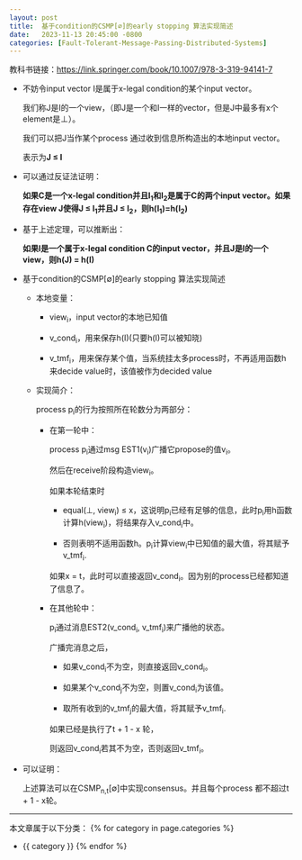 ```yaml
---
layout: post
title:  基于condition的CSMP[∅]的early stopping 算法实现简述
date:   2023-11-13 20:45:00 -0800
categories: [Fault-Tolerant-Message-Passing-Distributed-Systems]
---
```


教科书链接：<https://link.springer.com/book/10.1007/978-3-319-94141-7>

- 不妨令input vector I是属于x-legal condition的某个input vector。

    我们称J是I的一个view，（即J是一个和I一样的vector，但是J中最多有x个element是⊥）。

    我们可以把J当作某个process 通过收到信息所构造出的本地input vector。

    表示为**J &le; I**

- 可以通过反证法证明：

    **如果C是一个x-legal condition并且I<sub>1</sub>和I<sub>2</sub>是属于C的两个input vector。如果存在view J使得J &le; I<sub>1</sub>并且J &le; I<sub>2</sub>，则h(I<sub>1</sub>)=h(I<sub>2</sub>)**

- 基于上述定理，可以推断出：

    **如果I是一个属于x-legal condition C的input vector，并且J是I的一个view，则h(J) = h(I)**

- 基于condition的CSMP[∅]的early stopping 算法实现简述

    - 本地变量：

        - view<sub>i</sub>，input vector的本地已知值

        - v_cond<sub>i</sub>，用来保存h(I)(只要h(I)可以被知晓)

        - v_tmf<sub>i</sub>，用来保存某个值，当系统挂太多process时，不再适用函数h来decide value时，该值被作为decided value

    - 实现简介：

        process p<sub>i</sub>的行为按照所在轮数分为两部分：

        - 在第一轮中：

            process p<sub>i</sub>通过msg EST1(v<sub>i</sub>)广播它propose的值v<sub>i</sub>。

            然后在receive阶段构造view<sub>i</sub>。

            如果本轮结束时

            - equal(⊥, view<sub>i</sub>) &le; x，这说明p<sub>i</sub>已经有足够的信息，此时p<sub>i</sub>用h函数计算h(view<sub>i</sub>)，将结果存入v_cond<sub>i</sub>中。

            - 否则表明不适用函数h。p<sub>i</sub>计算view<sub>i</sub>中已知值的最大值，将其赋予v_tmf<sub>i</sub>.
        
            如果x = t，此时可以直接返回v_cond<sub>i</sub>。因为别的process已经都知道了信息了。

        - 在其他轮中：

            p<sub>i</sub>通过消息EST2(v_cond<sub>i</sub>, v_tmf<sub>i</sub>)来广播他的状态。

            广播完消息之后，
            
            - 如果v_cond<sub>i</sub>不为空，则直接返回v_cond<sub>i</sub>。

            - 如果某个v_cond<sub>j</sub>不为空，则置v_cond<sub>i</sub>为该值。

            - 取所有收到的v_tmf<sub>j</sub>的最大值，将其赋予v_tmf<sub>i</sub>.

            如果已经是执行了t + 1 - x 轮，

            则返回v_cond<sub>i</sub>若其不为空，否则返回v_tmf<sub>i</sub>。


- 可以证明：

    上述算法可以在CSMP<sub>n,t</sub>[&empty;]中实现consensus。并且每个process 都不超过t + 1 - x轮。

---
本文章属于以下分类：
{% for category in page.categories %}
- {{ category }}
{% endfor %}